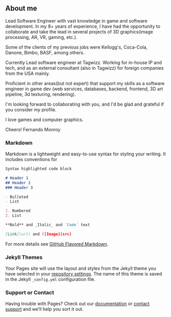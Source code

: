 ## About me

Lead Software Engineer with vast knowledge in game and software development. In my 8+ years of experience, I have had the opportunity to collaborate and take the lead in several projects of 3D graphics(image processing, AR, VR, gaming, etc.).

Some of the clients of my previous jobs were Kellogg's, Coca-Cola, Danone, Bimbo, BASF, among others.

Currently Lead software engineer at Tagwizz. Working for in-house IP and tech, and as an external consultant (also in Tagwizz) for foreign companies from the USA mainly.

Proficient in other areas(but not expert) that support my skills as a software engineer in game dev (web services, databases, backend, frontend, 3D art pipeline, 3d texturing, rendering).

I'm looking forward to collaborating with you, and I'd be glad and grateful if you consider my profile.

I love games and computer graphics.

Cheers!
Fernando Monroy

### Markdown

Markdown is a lightweight and easy-to-use syntax for styling your writing. It includes conventions for

```markdown
Syntax highlighted code block

# Header 1
## Header 2
### Header 3

- Bulleted
- List

1. Numbered
2. List

**Bold** and _Italic_ and `Code` text

[Link](url) and ![Image](src)
```

For more details see [GitHub Flavored Markdown](https://guides.github.com/features/mastering-markdown/).

### Jekyll Themes

Your Pages site will use the layout and styles from the Jekyll theme you have selected in your [repository settings](https://github.com/FernandoMonroy/fernandomonroy.github.io/settings). The name of this theme is saved in the Jekyll `_config.yml` configuration file.

### Support or Contact

Having trouble with Pages? Check out our [documentation](https://docs.github.com/categories/github-pages-basics/) or [contact support](https://support.github.com/contact) and we’ll help you sort it out.
